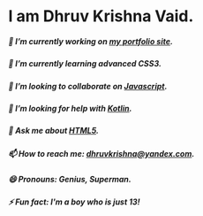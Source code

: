 # I am Dhruv Krishna Vaid.

<!--
**dhruvkrishnavaid/dhruvkrishnavaid** is a ✨ _special_ ✨ repository because its `README.md` (this file) appears on your GitHub profile.
-->
##### 🔭 I’m currently working on <a href="https://dhruvkrishnavaid.github.io" target="_blank">my portfolio site</a>.
##### 🌱 I’m currently learning advanced CSS3.
##### 👯 I’m looking to collaborate on <a href="https://www.javascript.com/" target="_blank">Javascript</a>.
##### 🤔 I’m looking for help with <a href="https://kotlinlang.org/" target="_blank">Kotlin</a>.
##### 💬 Ask me about <a href="https://www.html5tutorial.info/" target="_blank">HTML5</a>.
##### 📫 How to reach me: <a href="mailto:dhruvkrishna@yandex.com" target="_blank">dhruvkrishna@yandex.com</a>.
##### 😄 Pronouns: Genius, Superman.
##### ⚡ Fun fact: I'm a boy who is just 13!
